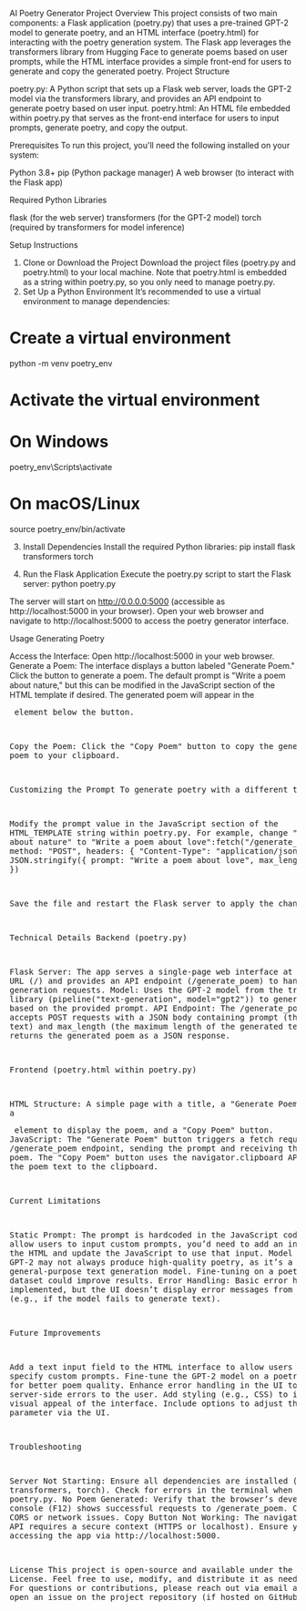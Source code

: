 AI Poetry Generator Project
Overview
This project consists of two main components: a Flask application (poetry.py) that uses a pre-trained GPT-2 model to generate poetry, and an HTML interface (poetry.html) for interacting with the poetry generation system. The Flask app leverages the transformers library from Hugging Face to generate poems based on user prompts, while the HTML interface provides a simple front-end for users to generate and copy the generated poetry.
Project Structure

poetry.py: A Python script that sets up a Flask web server, loads the GPT-2 model via the transformers library, and provides an API endpoint to generate poetry based on user input.
poetry.html: An HTML file embedded within poetry.py that serves as the front-end interface for users to input prompts, generate poetry, and copy the output.

Prerequisites
To run this project, you'll need the following installed on your system:

Python 3.8+
pip (Python package manager)
A web browser (to interact with the Flask app)

Required Python Libraries

flask (for the web server)
transformers (for the GPT-2 model)
torch (required by transformers for model inference)

Setup Instructions
1. Clone or Download the Project
Download the project files (poetry.py and poetry.html) to your local machine. Note that poetry.html is embedded as a string within poetry.py, so you only need to manage poetry.py.
2. Set Up a Python Environment
It’s recommended to use a virtual environment to manage dependencies:
# Create a virtual environment
python -m venv poetry_env

# Activate the virtual environment
# On Windows
poetry_env\Scripts\activate
# On macOS/Linux
source poetry_env/bin/activate

3. Install Dependencies
Install the required Python libraries:
pip install flask transformers torch

4. Run the Flask Application
Execute the poetry.py script to start the Flask server:
python poetry.py


The server will start on http://0.0.0.0:5000 (accessible as http://localhost:5000 in your browser).
Open your web browser and navigate to http://localhost:5000 to access the poetry generator interface.

Usage
Generating Poetry

Access the Interface: Open http://localhost:5000 in your web browser.
Generate a Poem:
The interface displays a button labeled "Generate Poem."
Click the button to generate a poem. The default prompt is "Write a poem about nature," but this can be modified in the JavaScript section of the HTML template if desired.
The generated poem will appear in the <pre> element below the button.


Copy the Poem:
Click the "Copy Poem" button to copy the generated poem to your clipboard.



Customizing the Prompt
To generate poetry with a different theme:

Modify the prompt value in the JavaScript section of the HTML_TEMPLATE string within poetry.py. For example, change "Write a poem about nature" to "Write a poem about love":fetch("/generate_poem", {
  method: "POST",
  headers: { "Content-Type": "application/json" },
  body: JSON.stringify({ prompt: "Write a poem about love", max_length: 100 }),
})


Save the file and restart the Flask server to apply the changes.

Technical Details
Backend (poetry.py)

Flask Server: The app serves a single-page web interface at the root URL (/) and provides an API endpoint (/generate_poem) to handle poem generation requests.
Model: Uses the GPT-2 model from the transformers library (pipeline("text-generation", model="gpt2")) to generate text based on the provided prompt.
API Endpoint: The /generate_poem endpoint accepts POST requests with a JSON body containing prompt (the starting text) and max_length (the maximum length of the generated text). It returns the generated poem as a JSON response.

Frontend (poetry.html within poetry.py)

HTML Structure: A simple page with a title, a "Generate Poem" button, a <pre> element to display the poem, and a "Copy Poem" button.
JavaScript:
The "Generate Poem" button triggers a fetch request to the /generate_poem endpoint, sending the prompt and receiving the generated poem.
The "Copy Poem" button uses the navigator.clipboard API to copy the poem text to the clipboard.



Current Limitations

Static Prompt: The prompt is hardcoded in the JavaScript code. To allow users to input custom prompts, you’d need to add an input field to the HTML and update the JavaScript to use that input.
Model Performance: GPT-2 may not always produce high-quality poetry, as it’s a general-purpose text generation model. Fine-tuning on a poetry-specific dataset could improve results.
Error Handling: Basic error handling is implemented, but the UI doesn’t display error messages from the server (e.g., if the model fails to generate text).

Future Improvements

Add a text input field to the HTML interface to allow users to specify custom prompts.
Fine-tune the GPT-2 model on a poetry dataset for better poem quality.
Enhance error handling in the UI to display server-side errors to the user.
Add styling (e.g., CSS) to improve the visual appeal of the interface.
Include options to adjust the max_length parameter via the UI.

Troubleshooting

Server Not Starting: Ensure all dependencies are installed (flask, transformers, torch). Check for errors in the terminal when running poetry.py.
No Poem Generated: Verify that the browser’s developer console (F12) shows successful requests to /generate_poem. Check for CORS or network issues.
Copy Button Not Working: The navigator.clipboard API requires a secure context (HTTPS or localhost). Ensure you’re accessing the app via http://localhost:5000.

License
This project is open-source and available under the MIT License. Feel free to use, modify, and distribute it as needed.
Contact
For questions or contributions, please reach out via email at sriraamhari04@gmail.com  or open an issue on the project repository (if hosted on GitHub).
